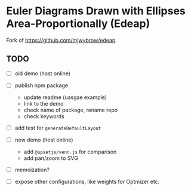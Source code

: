 # Euler Diagrams Drawn with Ellipses Area-Proportionally (Edeap)

Fork of https://github.com/mjwybrow/edeap

## TODO

- [ ] old demo (host online)
- [ ] publish npm package
  - update readme (uasgae example)
  - link to the demo
  - check name of package, rename repo
  - check keywords
- [ ] add test for `generateDefaultLayout`
- [ ] new demo (host online)
  - add `@upsetjs/venn.js` for comparison
  - add pan/zoom to SVG
- [ ] memoization?
- [ ] expose other configurations, like weights for Optmizer etc.

